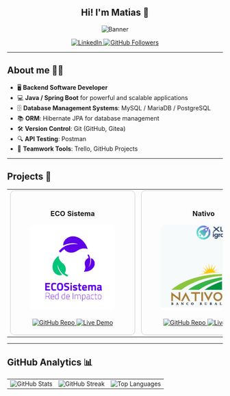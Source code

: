## <div align="center">Hi! I'm Matias 👋</div>

<p align="center">
  <img src="https://github.com/user-attachments/assets/68b71ec1-eeb9-42b0-8da5-867f89554098" alt="Banner" />
</p>


<div align="center">
  <a href="https://www.linkedin.com/in/mnm-dev" target="_blank">
    <img src="https://img.shields.io/badge/-LinkedIn-blue?style=flat-square&logo=Linkedin&logoColor=white" alt="LinkedIn" />
  </a>
  <a href="https://github.com/mdev-repos?tab=followers">
    <img src="https://img.shields.io/github/followers/mdev-repos?label=GitHub%20Followers&style=flat-square" alt="GitHub Followers" />
  </a>
</div>

---

## About me 👨‍💻

- 🖥️ **Backend Software Developer**
- 💻 **Java / Spring Boot** for powerful and scalable applications
- 🗄️ **Database Management Systems**: MySQL / MariaDB / PostgreSQL
- 📚 **ORM**: Hibernate JPA for database management
- 🛠️ **Version Control**: Git (GitHub, Gitea)
- 🔍 **API Testing**: Postman
- 🤝 **Teamwork Tools**: Trello, GitHub Projects

---

## Projects 🚀

<div align="center">
  <table>
    <tr>
      <td>
        <div style="border: 1px solid #ccc; border-radius: 10px; padding: 20px; width: 250px; text-align: center;">
          <h3>ECO Sistema</h3>
          <a href="https://github.com/mdev-repos/EcoSistema-WebApp-v01">
            <img src="https://github.com/mdev-repos/mdev-repos/blob/main/assets/ECOSistema-00.png" alt="Project Screenshot" style="width: 200px; height: 200px; object-fit: cover; border-radius: 10px;">
          </a>
          <br/><br/>
          <a href="https://github.com/mdev-repos/EcoSistema-WebApp-v01">
            <img src="https://img.shields.io/badge/GitHub%20Repo-FF5722?style=flat-square&logo=github&logoColor=white" alt="GitHub Repo" />
          </a>
          <a href="#">
            <img src="https://img.shields.io/badge/Live%20Demo-00C853?style=flat-square&logo=rocket&logoColor=white" alt="Live Demo" />
          </a>
        </div>
      </td>
      <td>
        <div style="border: 1px solid #ccc; border-radius: 10px; padding: 20px; width: 250px; text-align: center;">
          <h3>Nativo</h3>
          <a href="https://github.com/igrowker/i003-nativo-back">
            <img src="https://github.com/mdev-repos/mdev-repos/blob/main/assets/Nativo-01.png" alt="Project Screenshot" style="width: 200px; height: 200px; object-fit: cover; border-radius: 10px;">
          </a>
          <br/><br/>
          <a href="https://github.com/igrowker/i003-nativo-back">
            <img src="https://img.shields.io/badge/GitHub%20Repo-FF5722?style=flat-square&logo=github&logoColor=white" alt="GitHub Repo" />
          </a>
          <a href="#">
            <img src="https://img.shields.io/badge/Live%20Demo-00C853?style=flat-square&logo=rocket&logoColor=white" alt="Live Demo" />
          </a>
        </div>
      </td>
      <td>
        <div style="border: 1px solid #ccc; border-radius: 10px; padding: 20px; width: 250px; text-align: center;">
          <h3>Bazar (TodoCode)</h3>
          <a href="https://github.com/mdev-repos/bazar-API-CourseProject">
            <img src="https://github.com/mdev-repos/mdev-repos/blob/main/assets/BazarTodoCode-00.png" alt="Project Screenshot" style="width: 200px; height: 200px; object-fit: cover; border-radius: 10px;">
          </a>
          <br/><br/>
          <a href="https://github.com/mdev-repos/bazar-API-CourseProject">
            <img src="https://img.shields.io/badge/GitHub%20Repo-FF5722?style=flat-square&logo=github&logoColor=white" alt="GitHub Repo" />
          </a>
          <a href="#">
            <img src="https://img.shields.io/badge/Live%20Demo-00C853?style=flat-square&logo=rocket&logoColor=white" alt="Live Demo" />
          </a>
        </div>
      </td>
    </tr>
  </table>
</div>


---

## GitHub Analytics 📊

<div align="center">
  <table>
    <tr>
      <!-- Métrica de GitHub Stats -->
      <td>
        <img src="https://github-readme-stats.vercel.app/api?username=mdev-repos&show_icons=true&theme=radical" alt="GitHub Stats" />
      </td>
      <!-- Métrica de Streak -->
      <td>
        <img src="https://github-readme-streak-stats.herokuapp.com/?user=mdev-repos&theme=radical" alt="GitHub Streak" />
      </td>
      <!-- Métrica de Lenguajes -->
      <td>
        <img src="https://github-readme-stats.vercel.app/api/top-langs/?username=mdev-repos&layout=compact&theme=radical" alt="Top Languages" />
      </td>
    </tr>
  </table>
</div>


<!-- Puedes explorar más métricas en: https://github.com/anuraghazra/github-readme-stats -->


<!--
**mdev-repos/mdev-repos** is a ✨ _special_ ✨ repository because its `README.md` (this file) appears on your GitHub profile.

Here are some ideas to get you started:

- 🔭 I’m currently working on ...
- 🌱 I’m currently learning ...
- 👯 I’m looking to collaborate on ...
- 🤔 I’m looking for help with ...
- 💬 Ask me about ...
- 📫 How to reach me: ...
- 😄 Pronouns: ...
- ⚡ Fun fact: ...
-->

